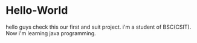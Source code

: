 # Hello-World
hello guys check this our first and suit project.
i'm a student of BSC(CSIT). Now i'm learning java programming.
